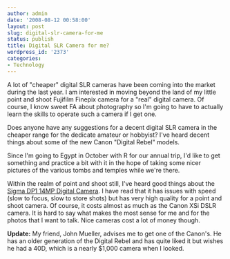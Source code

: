 ```yaml
---
author: admin
date: '2008-08-12 00:58:00'
layout: post
slug: digital-slr-camera-for-me
status: publish
title: Digital SLR Camera for me?
wordpress_id: '2373'
categories:
- Technology
---
```

A lot of "cheaper" digital SLR cameras have been coming into the market during the last year. I am interested in moving beyond the land of my little point and shoot Fujifilm Finepix camera for a "real" digital camera. Of course, I know sweet FA about photography so I'm going to have to actually learn the skills to operate such a camera if I get one.

Does anyone have any suggestions for a decent digital SLR camera in the cheaper range for the dedicate amateur or hobbyist? I've heard decent things about some of the new Canon "Digital Rebel" models.

Since I'm going to Egypt in October with R for our annual trip, I'd like to get something and practice a bit with it in the hope of taking some nicer pictures of the various tombs and temples while we're there.

Within the realm of point and shoot still, I've heard good things about the <a href="http://www.amazon.com/Sigma-DP1-14MP-Digital-Camera/dp/B0013DCOZC/">Sigma DP1 14MP Digital Camera</a>. I have read that it has issues with speed (slow to focus, slow to store shots) but has very high quality for a point and shoot camera. Of course, it costs almost as much as the Canon XSi DSLR camera. It is hard to say what makes the most sense for me and for the photos that I want to talk. Nice cameras cost a lot of money though.

<strong>Update:</strong> My friend, John Mueller, advises me to get one of the Canon's. He has an older generation of the Digital Rebel and has quite liked it but wishes he had a 40D, which is a nearly $1,000 camera when I looked.
